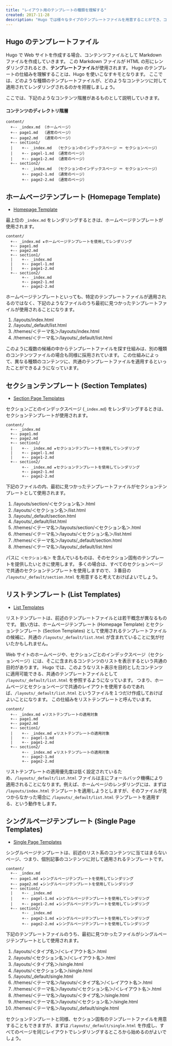 ```yaml
---
title: "レイアウト用のテンプレートの種類を理解する"
created: 2017-11-28
description: "Hugo では様々なタイプのテンプレートファイルを用意することができ、コンテンツファイルのパスに応じて、どのテンプレートファイルを使ってレンダリングされるかが決定されます。"
---
```


Hugo のテンプレートファイル
----

Hugo で Web サイトを作成する場合、コンテンツファイルとして Markdown ファイルを作成していきます。
この Markdown ファイルが HTML の形にレンダリングされるとき、**テンプレートファイル**が使用されます。
Hugo のテンプレートの仕組みを理解することは、Hugo を使いこなすキモとなります。
ここでは、どのような種類のテンプレートファイルが、どのようなコンテンツに対して適用されてレンダリングされるのかを把握しましょう。

ここでは、下記のようなコンテンツ階層があるものとして説明していきます。

#### コンテンツのディレクトリ階層

~~~
content/
  +-- _index.md （ホームページ）
  +-- page1.md  （通常のページ）
  +-- page2.md  （通常のページ）
  +-- section1/
  |    +-- _index.md  （セクションのインデックスページ ＝ セクションページ）
  |    +-- pagel-1.md （通常のページ）
  |    +-- page1-2.md （通常のページ）
  +-- section2/
       +-- _index.md  （セクションのインデックスページ ＝ セクションページ）
       +-- page2-1.md （通常のページ）
       +-- page2-2.md （通常のページ）
~~~

ホームページテンプレート (Homepage Template)
----

- [Homepage Template](https://gohugo.io/templates/homepage/)

最上位の `_index.md` をレンダリングするときは、ホームページテンプレートが使用されます。

~~~
content/
  +-- _index.md ★ホームページテンプレートを使用してレンダリング
  +-- page1.md
  +-- page2.md
  +-- section1/
  |    +-- _index.md
  |    +-- pagel-1.md
  |    +-- page1-2.md
  +-- section2/
       +-- _index.md
       +-- page2-1.md
       +-- page2-2.md
~~~

ホームページテンプレートといっても、特定のテンプレートファイルが適用されるのではなく、下記のようなファイルのうち最初に見つかったテンプレートファイルが使用されることになります。

1. /layouts/index.html
2. /layouts/_default/list.html
3. /themes/＜テーマ名＞/layouts/index.html
4. /themes/＜テーマ名＞/layouts/_default/list.html

<div class="note">
このように複数の候補の中からテンプレートファイルを探す仕組みは、別の種類のコンテンツファイルの場合も同様に採用されています。
この仕組みによって、異なる種類のコンテンツに、共通のテンプレートファイルを適用するといったことができるようになっています。
</div>


セクションテンプレート (Section Templates)
----

- [Section Page Templates](https://gohugo.io/templates/section-templates/)

セクションごとのインデックスページ (`_index.md`) をレンダリングするときは、セクションテンプレートが使用されます。

~~~
content/
  +-- _index.md
  +-- page1.md
  +-- page2.md
  +-- section1/
  |    +-- _index.md ★セクションテンプレートを使用してレンダリング
  |    +-- pagel-1.md
  |    +-- page1-2.md
  +-- section2/
       +-- _index.md ★セクションテンプレートを使用してレンダリング
       +-- page2-1.md
       +-- page2-2.md
~~~

下記のファイルの内、最初に見つかったテンプレートファイルがセクションテンプレートとして使用されます。

1. /layouts/section/＜セクション名＞.html
2. /layouts/＜セクション名＞/list.html
3. /layouts/_default/section.html
4. /layouts/_default/list.html
5. /themes/＜テーマ名＞/layouts/section/＜セクション名＞.html
6. /themes/＜テーマ名＞/layouts/＜セクション名＞/list.html
7. /themes/＜テーマ名＞/layouts/_default/section.html
8. /themes/＜テーマ名＞/layouts/_default/list.html

パスに `＜セクション名＞` を含んでいるものは、そのセクション固有のテンプレートを提供したいときに使用します。
多くの場合は、すべてのセクションページで共通のセクションテンプレートを使用しますので、３番目の `/layouts/_default/section.html` を用意すると考えておけばよいでしょう。


リストテンプレート (List Templates)
----

- [List Templates](https://gohugo.io/templates/lists/)

リストテンプレートは、前述のテンプレートファイルとは若干概念が異なるものです。
鋭い方は、ホームページテンプレート (Homepage Template) とセクションテンプレート (Section Templates) として使用されるテンプレートファイルの候補に、共通の `/layouts/_default/list.html` が含まれていることに気が付いたかもしれません。

Web サイトのホームページや、セクションごとのインデックスページ（セクションページ）には、そこに含まれるコンテンツのリストを表示するという共通の目的があります。
Hugo では、このようなリスト表示を目的としたコンテンツに適用可能できる、共通のテンプレートファイルとして `/layouts/_default/list.html` を参照するようになっています。
つまり、ホームページとセクションページで共通のレイアウトを使用するのであれば、`/layouts/_default/list.html` というファイルを１つだけ作成しておけばよいことになります。
この仕組みをリストテンプレートと呼んでいます。

~~~
content/
  +-- _index.md ★リストテンプレートの適用対象
  +-- page1.md
  +-- page2.md
  +-- section1/
  |    +-- _index.md ★リストテンプレートの適用対象
  |    +-- pagel-1.md
  |    +-- page1-2.md
  +-- section2/
       +-- _index.md ★リストテンプレートの適用対象
       +-- page2-1.md
       +-- page2-2.md
~~~

<div class="note">
リストテンプレートの適用優先度は低く設定されているため、<code>/layouts/_default/list.html</code> ファイルは主にフォールバック機構により適用されることになります。例えば、ホームページのレンダリングには、まずは <code>/layouts/index.html</code> テンプレートを適用しようとしますが、そのファイルが見つからなかった場合に <code>/layouts/_default/list.html</code> テンプレートを適用する、という動作をします。
</div>


シングルページテンプレート (Single Page Templates)
----

- [Single Page Templates](https://gohugo.io/templates/single-page-templates/)

シングルページテンプレートは、前述のリスト系のコンテンツに当てはまらないページ、つまり、個別記事のコンテンツに対して適用されるテンプレートです。

~~~
content/
  +-- _index.md
  +-- page1.md ★シングルページテンプレートを使用してレンダリング
  +-- page2.md ★シングルページテンプレートを使用してレンダリング
  +-- section1/
  |    +-- _index.md
  |    +-- pagel-1.md ★シングルページテンプレートを使用してレンダリング
  |    +-- page1-2.md ★シングルページテンプレートを使用してレンダリング
  +-- section2/
       +-- _index.md
       +-- page2-1.md ★シングルページテンプレートを使用してレンダリング
       +-- page2-2.md ★シングルページテンプレートを使用してレンダリング
~~~

下記のテンプレートファイルのうち、最初に見つかったファイルがシングルページテンプレートとして使用されます。

1. /layouts/＜タイプ名＞/＜レイアウト名＞.html
2. /layouts/＜セクション名＞/＜レイアウト名＞.html
3. /layouts/＜タイプ名＞/single.html
4. /layouts/＜セクション名＞/single.html
5. /layouts/_default/single.html
6. /themes/＜テーマ名＞/layouts/＜タイプ名＞/＜レイアウト名＞.html
7. /themes/＜テーマ名＞/layouts/＜セクション名＞/＜レイアウト名＞.html
8. /themes/＜テーマ名＞/layouts/＜タイプ名＞/single.html
9. /themes/＜テーマ名＞/layouts/＜セクション名＞/single.html
10. /themes/＜テーマ名＞/layouts/_default/single.html

セクションテンプレートと同様、セクション固有のテンプレートファイルを用意することもできますが、まずは `/layouts/_default/single.html` を作成し、すべてのページを同じレイアウトでレンダリングするところから始めるのがよいでしょう。

